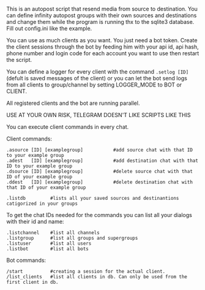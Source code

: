 This is an autopost script that resend media from source to destination.
You can define infinity autopost groups with their own sources and destinations
and change them while the program is running thx to the sqlite3 database.
Fill out config.ini like the example.

You can use as much clients as you want. You just need a bot token. Create the client sessions through the bot by feeding him with your api id, api hash, phone number and login code for each account you want to use then restart the script.

You can define a logger for every client with the command ```.setlog [ID]``` (defult is saved messages of the client) or you can let the bot send logs from all clients to group/channel by setting LOGGER_MODE to BOT or CLIENT.

All registered clients and the bot are running parallel.


USE AT YOUR OWN RISK, TELEGRAM DOESN'T LIKE SCRIPTS LIKE THIS


You can execute client commands in every chat.

Client commands:
```
.asource [ID] [examplegroup]           #add source chat with that ID to your example group
.adest   [ID] [examplegroup]           #add destination chat with that ID to your example group
.dsource [ID] [examplegroup]           #delete source chat with that ID of your example group
.ddest   [ID] [examplegroup]           #delete destination chat with that ID of your example group
```
```
.listdb         #lists all your saved sources and destinantions catigorized in your groups
```

To get the chat IDs needed for the commands you can list all your dialogs with their id and name:
```
.listchannel    #list all channels
.listgroup      #list all groups and supergroups
.listuser       #list all users
.listbot        #list all bots
```


Bot commands:
```
/start          #creating a session for the actual client.
/list_clients   #list all clients in db. Can only be used from the first client in db.
```
